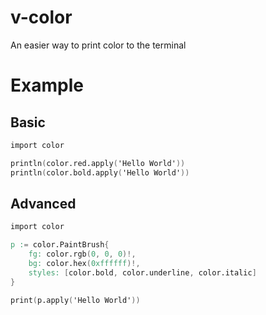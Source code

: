 # v-color

An easier way to print color to the terminal

# Example

## Basic

```v
import color

println(color.red.apply('Hello World'))
println(color.bold.apply('Hello World'))
```

## Advanced

```v
import color

p := color.PaintBrush{
    fg: color.rgb(0, 0, 0)!,
    bg: color.hex(0xffffff)!,
    styles: [color.bold, color.underline, color.italic]
}

print(p.apply('Hello World'))
```
